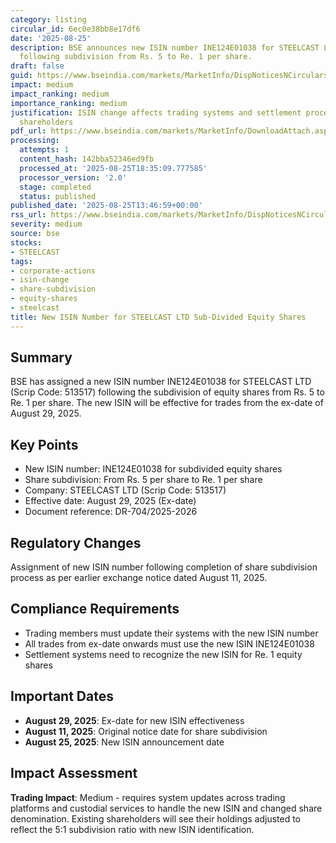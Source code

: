 ```yaml
---
category: listing
circular_id: 6ec0e38bb8e17df6
date: '2025-08-25'
description: BSE announces new ISIN number INE124E01038 for STEELCAST LTD equity shares
  following subdivision from Rs. 5 to Re. 1 per share.
draft: false
guid: https://www.bseindia.com/markets/MarketInfo/DispNoticesNCirculars.aspx?Noticeid={6FA3C8EC-955D-4DF8-816D-E0BD28945243}&noticeno=20250825-55&dt=08/25/2025&icount=55&totcount=67&flag=0
impact: medium
impact_ranking: medium
importance_ranking: medium
justification: ISIN change affects trading systems and settlement processes for existing
  shareholders
pdf_url: https://www.bseindia.com/markets/MarketInfo/DownloadAttach.aspx?id=20250825-55&attachedId=
processing:
  attempts: 1
  content_hash: 142bba52346ed9fb
  processed_at: '2025-08-25T18:35:09.777585'
  processor_version: '2.0'
  stage: completed
  status: published
published_date: '2025-08-25T13:46:59+00:00'
rss_url: https://www.bseindia.com/markets/MarketInfo/DispNoticesNCirculars.aspx?Noticeid={6FA3C8EC-955D-4DF8-816D-E0BD28945243}&noticeno=20250825-55&dt=08/25/2025&icount=55&totcount=67&flag=0
severity: medium
source: bse
stocks:
- STEELCAST
tags:
- corporate-actions
- isin-change
- share-subdivision
- equity-shares
- steelcast
title: New ISIN Number for STEELCAST LTD Sub-Divided Equity Shares
---
```


## Summary

BSE has assigned a new ISIN number INE124E01038 for STEELCAST LTD (Scrip Code: 513517) following the subdivision of equity shares from Rs. 5 to Re. 1 per share. The new ISIN will be effective for trades from the ex-date of August 29, 2025.

## Key Points

- New ISIN number: INE124E01038 for subdivided equity shares
- Share subdivision: From Rs. 5 per share to Re. 1 per share
- Company: STEELCAST LTD (Scrip Code: 513517)
- Effective date: August 29, 2025 (Ex-date)
- Document reference: DR-704/2025-2026

## Regulatory Changes

Assignment of new ISIN number following completion of share subdivision process as per earlier exchange notice dated August 11, 2025.

## Compliance Requirements

- Trading members must update their systems with the new ISIN number
- All trades from ex-date onwards must use the new ISIN INE124E01038
- Settlement systems need to recognize the new ISIN for Re. 1 equity shares

## Important Dates

- **August 29, 2025**: Ex-date for new ISIN effectiveness
- **August 11, 2025**: Original notice date for share subdivision
- **August 25, 2025**: New ISIN announcement date

## Impact Assessment

**Trading Impact**: Medium - requires system updates across trading platforms and custodial services to handle the new ISIN and changed share denomination. Existing shareholders will see their holdings adjusted to reflect the 5:1 subdivision ratio with new ISIN identification.